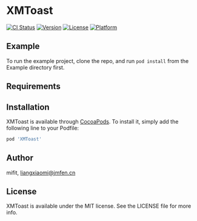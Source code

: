 # XMToast

[![CI Status](https://img.shields.io/travis/mifit/XMToast.svg?style=flat)](https://travis-ci.org/mifit/XMToast)
[![Version](https://img.shields.io/cocoapods/v/XMToast.svg?style=flat)](https://cocoapods.org/pods/XMToast)
[![License](https://img.shields.io/cocoapods/l/XMToast.svg?style=flat)](https://cocoapods.org/pods/XMToast)
[![Platform](https://img.shields.io/cocoapods/p/XMToast.svg?style=flat)](https://cocoapods.org/pods/XMToast)

## Example

To run the example project, clone the repo, and run `pod install` from the Example directory first.

## Requirements

## Installation

XMToast is available through [CocoaPods](https://cocoapods.org). To install
it, simply add the following line to your Podfile:

```ruby
pod 'XMToast'
```

## Author

mifit, liangxiaomi@jmfen.cn

## License

XMToast is available under the MIT license. See the LICENSE file for more info.

